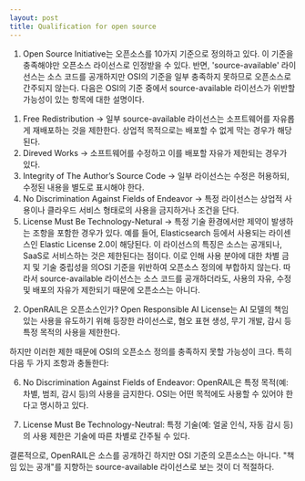 ```yaml
---
layout: post
title: Qualification for open source
---
```



1) Open Source Initiative는 오픈소스를 10가지 기준으로 정의하고 있다. 이 기준을 충족해야만 오픈소스 라이선스로 인정받을 수 있다. 반면, 'source-available' 라이선스는 소스 코드를 공개하지만 OSI의 기준을 일부 충족하지 못하므로 오픈소스로 간주되지 않는다.
다음은 OSI의 기준 중에서 source-available 라이선스가 위반할 가능성이 있는 항목에 대한 설명이다.
1.	Free Redistribution
→ 일부 source-available 라이선스는 소프트웨어를 자유롭게 재배포하는 것을 제한한다. 상업적 목적으로는 배포할 수 없게 막는 경우가 해당된다. 
2.	Direved Works
→ 소프트웨어를 수정하고 이를 배포할 자유가 제한되는 경우가 있다. 
4.	Integrity of The Author’s Source Code
→ 일부 라이선스는 수정은 허용하되, 수정된 내용을 별도로 표시해야 한다.
6.	No Discrimination Against Fields of Endeavor
→ 특정 라이선스는 상업적 사용이나 클라우드 서비스 형태로의 사용을 금지하거나 조건을 단다.
10.	 License Must Be Technology-Netural
→ 특정 기술 환경에서만 제약이 발생하는 조항을 포함한 경우가 있다.
예를 들어, Elasticsearch 등에서 사용되는 라이센스인 Elastic License 2.0이 해당된다. 이 라이선스의 특징은 소스는 공개되나, SaaS로 서비스하는 것은 제한된다는 점이다. 이로 인해 사용 분야에 대한 차별 금지 및 기술 중립성을 의OSI 기준을 위반하여 오픈소스 정의에 부합하지 않는다.
따라서 source-available 라이선스는 소스 코드를 공개하더라도, 사용의 자유, 수정 및 배포의 자유가 제한되기 때문에 오픈소스는 아니다.


2) OpenRAIL은 오픈소스인가?
Open Responsible AI License는 AI 모델의 책임 있는 사용을 유도하기 위해 등장한 라이선스로, 혐오 표현 생성, 무기 개발, 감시 등 특정 목적의 사용을 제한한다.

하지만 이러한 제한 때문에 OSI의 오픈소스 정의를 충족하지 못할 가능성이 크다. 특히 다음 두 가지 조항과 충돌한다:

6. No Discrimination Against Fields of Endeavor: OpenRAIL은 특정 목적(예: 차별, 범죄, 감시 등)의 사용을 금지한다. OSI는 어떤 목적에도 사용할 수 있어야 한다고 명시하고 있다.

10. License Must Be Technology-Neutral: 특정 기술(예: 얼굴 인식, 자동 감시 등)의 사용 제한은 기술에 따른 차별로 간주될 수 있다.

결론적으로, OpenRAIL은 소스를 공개하긴 하지만 OSI 기준의 오픈소스는 아니다. "책임 있는 공개"를 지향하는 source-available 라이선스로 보는 것이 더 적절하다.

